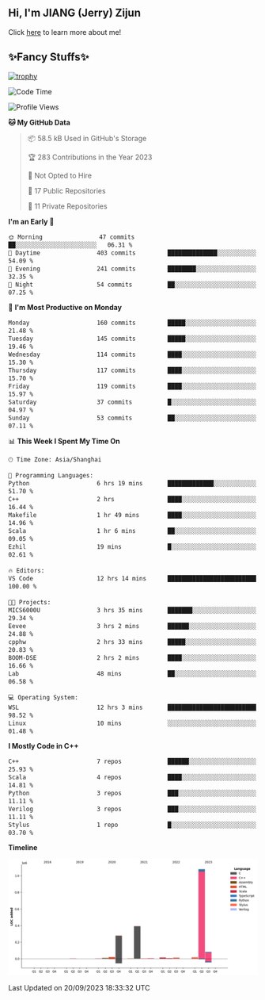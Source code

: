 ## Hi, I'm JIANG (Jerry) Zijun

Click [here](https://jzjerry.github.io/about/) to learn more about me!

## ✨Fancy Stuffs✨
[![trophy](https://github-profile-trophy.vercel.app/?username=jzjerry&theme=onedark)](https://github.com/ryo-ma/github-profile-trophy)
<!--START_SECTION:waka-->
![Code Time](http://img.shields.io/badge/Code%20Time-24%20hrs%2017%20mins-blue)

![Profile Views](http://img.shields.io/badge/Profile%20Views-8-blue)

**🐱 My GitHub Data** 

> 📦 58.5 kB Used in GitHub's Storage 
 > 
> 🏆 283 Contributions in the Year 2023
 > 
> 🚫 Not Opted to Hire
 > 
> 📜 17 Public Repositories 
 > 
> 🔑 11 Private Repositories 
 > 
**I'm an Early 🐤** 

```text
🌞 Morning                47 commits          ██░░░░░░░░░░░░░░░░░░░░░░░   06.31 % 
🌆 Daytime                403 commits         ██████████████░░░░░░░░░░░   54.09 % 
🌃 Evening                241 commits         ████████░░░░░░░░░░░░░░░░░   32.35 % 
🌙 Night                  54 commits          ██░░░░░░░░░░░░░░░░░░░░░░░   07.25 % 
```
📅 **I'm Most Productive on Monday** 

```text
Monday                   160 commits         █████░░░░░░░░░░░░░░░░░░░░   21.48 % 
Tuesday                  145 commits         █████░░░░░░░░░░░░░░░░░░░░   19.46 % 
Wednesday                114 commits         ████░░░░░░░░░░░░░░░░░░░░░   15.30 % 
Thursday                 117 commits         ████░░░░░░░░░░░░░░░░░░░░░   15.70 % 
Friday                   119 commits         ████░░░░░░░░░░░░░░░░░░░░░   15.97 % 
Saturday                 37 commits          █░░░░░░░░░░░░░░░░░░░░░░░░   04.97 % 
Sunday                   53 commits          ██░░░░░░░░░░░░░░░░░░░░░░░   07.11 % 
```


📊 **This Week I Spent My Time On** 

```text
🕑︎ Time Zone: Asia/Shanghai

💬 Programming Languages: 
Python                   6 hrs 19 mins       █████████████░░░░░░░░░░░░   51.70 % 
C++                      2 hrs               ████░░░░░░░░░░░░░░░░░░░░░   16.44 % 
Makefile                 1 hr 49 mins        ████░░░░░░░░░░░░░░░░░░░░░   14.96 % 
Scala                    1 hr 6 mins         ██░░░░░░░░░░░░░░░░░░░░░░░   09.05 % 
Ezhil                    19 mins             █░░░░░░░░░░░░░░░░░░░░░░░░   02.61 % 

🔥 Editors: 
VS Code                  12 hrs 14 mins      █████████████████████████   100.00 % 

🐱‍💻 Projects: 
MICS6000U                3 hrs 35 mins       ███████░░░░░░░░░░░░░░░░░░   29.34 % 
Eevee                    3 hrs 2 mins        ██████░░░░░░░░░░░░░░░░░░░   24.88 % 
cpphw                    2 hrs 33 mins       █████░░░░░░░░░░░░░░░░░░░░   20.83 % 
BOOM-DSE                 2 hrs 2 mins        ████░░░░░░░░░░░░░░░░░░░░░   16.66 % 
Lab                      48 mins             ██░░░░░░░░░░░░░░░░░░░░░░░   06.58 % 

💻 Operating System: 
WSL                      12 hrs 3 mins       █████████████████████████   98.52 % 
Linux                    10 mins             ░░░░░░░░░░░░░░░░░░░░░░░░░   01.48 % 
```

**I Mostly Code in C++** 

```text
C++                      7 repos             ██████░░░░░░░░░░░░░░░░░░░   25.93 % 
Scala                    4 repos             ████░░░░░░░░░░░░░░░░░░░░░   14.81 % 
Python                   3 repos             ███░░░░░░░░░░░░░░░░░░░░░░   11.11 % 
Verilog                  3 repos             ███░░░░░░░░░░░░░░░░░░░░░░   11.11 % 
Stylus                   1 repo              █░░░░░░░░░░░░░░░░░░░░░░░░   03.70 % 
```



**Timeline**

![Lines of Code chart](https://raw.githubusercontent.com/Jzjerry/Jzjerry/main/assets/bar_graph.png)


 Last Updated on 20/09/2023 18:33:32 UTC
<!--END_SECTION:waka-->
